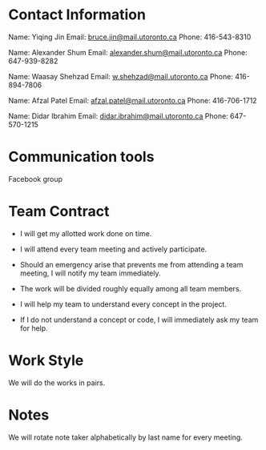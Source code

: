 # Contact Information
Name: Yiqing Jin  Email: bruce.jin@mail.utoronto.ca  Phone: 416-543-8310

Name: Alexander Shum Email: alexander.shum@mail.utoronto.ca Phone: 647-939-8282

Name: Waasay Shehzad Email: w.shehzad@mail.utoronto.ca Phone: 416-894-7806

Name: Afzal Patel Email: afzal.patel@mail.utoronto.ca Phone: 416-706-1712

Name: Didar Ibrahim Email: didar.ibrahim@mail.utoronto.ca Phone: 647-570-1215

# Communication tools
Facebook group

# Team Contract
- I will get my allotted work done on time.

- I will attend every team meeting and actively participate.

- Should an emergency arise that prevents me from attending a team meeting, I will
notify my team immediately.

- The work will be divided roughly equally among all team members.

- I will help my team to understand every concept in the project.

- If I do not understand a concept or code, I will immediately ask my team for help.

# Work Style
We will do the works in pairs.

# Notes
We will rotate note taker alphabetically by last name for every meeting.
